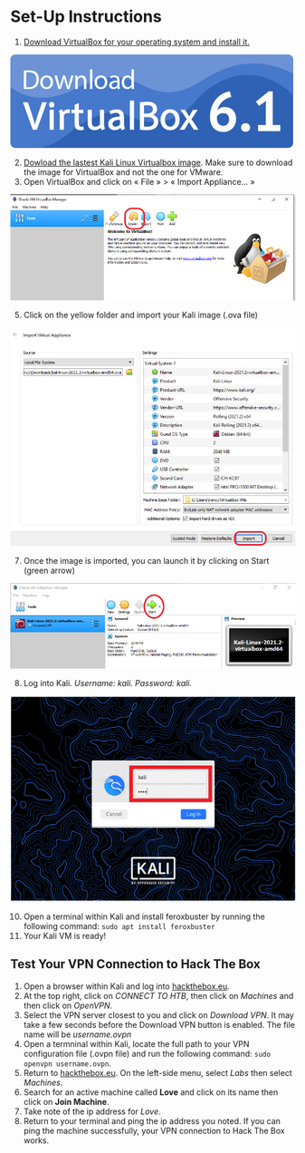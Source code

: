 # Set-Up Instructions

1. [Download VirtualBox for your operating system and install it.](https://www.virtualbox.org/)

![VirtualBox](/assets_/downloadVB.png)

2. [Dowload the lastest Kali Linux Virtualbox image](https://www.kali.org/get-kali/#kali-virtual-machines). Make sure to download the image for VirtualBox and not the one for VMware.
3. Open VirtualBox and click on « File » > « Import Appliance… »

![Import1](/assets_/importvm.png)

5. Click on the yellow folder and import your Kali image (.ova file)

![Import2](/assets_/importvm2.PNG)

7. Once the image is imported, you can launch it by clicking on Start (green arrow) 

![VMStart](/assets_/vm_start.png)

8. Log into Kali. *Username: kali. Password: kali.*

![Login](/assets_/kalikali.png)

10. Open a terminal within Kali and install feroxbuster by running the following command: `sudo apt install feroxbuster`
11. Your Kali VM is ready!

## Test Your VPN Connection to Hack The Box
1. Open a browser within Kali and log into [hackthebox.eu](https://www.hackthebox.eu/).
2. At the top right, click on *CONNECT TO HTB*, then click on *Machines* and then click on *OpenVPN*.
3. Select the VPN server closest to you and click on *Download VPN*. It may take a few seconds before the Download VPN button is enabled. The file name will be *username.ovpn*
4. Open a termninal within Kali, locate the full path to your VPN configuration file (.ovpn file) and run the following command: `sudo openvpn username.ovpn`.
5. Return to [hackthebox.eu](https://www.hackthebox.eu/). On the left-side menu, select *Labs* then select *Machines*. 
6. Search for an active machine called **Love** and click on its name then click on **Join Machine**. 
7. Take note of the ip address for *Love*.
8. Return to your terminal and ping the ip address you noted. If you can ping the machine successfully, your VPN connection to Hack The Box works.
